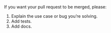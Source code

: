 If you want your pull request to be merged, please:

1. Explain the use case or bug you’re solving.
2. Add tests.
3. Add docs.
